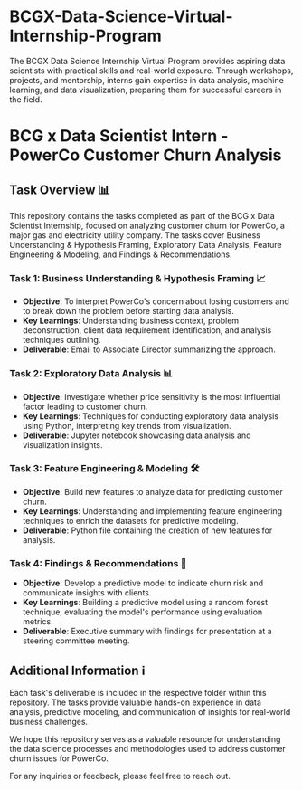 # BCGX-Data-Science-Virtual-Internship-Program
 The BCGX Data Science Internship Virtual Program provides aspiring data scientists with practical skills and real-world exposure. Through workshops, projects, and mentorship, interns gain expertise in data analysis, machine learning, and data visualization, preparing them for successful careers in the field.

# BCG x Data Scientist Intern - PowerCo Customer Churn Analysis

## Task Overview 📊
This repository contains the tasks completed as part of the BCG x Data Scientist Internship, focused on analyzing customer churn for PowerCo, a major gas and electricity utility company. The tasks cover Business Understanding & Hypothesis Framing, Exploratory Data Analysis, Feature Engineering & Modeling, and Findings & Recommendations.

### Task 1: Business Understanding & Hypothesis Framing 📈
- **Objective**: To interpret PowerCo's concern about losing customers and to break down the problem before starting data analysis.
- **Key Learnings**: Understanding business context, problem deconstruction, client data requirement identification, and analysis techniques outlining.
- **Deliverable**: Email to Associate Director summarizing the approach.

### Task 2: Exploratory Data Analysis 📊
- **Objective**: Investigate whether price sensitivity is the most influential factor leading to customer churn.
- **Key Learnings**: Techniques for conducting exploratory data analysis using Python, interpreting key trends from visualization.
- **Deliverable**: Jupyter notebook showcasing data analysis and visualization insights.

### Task 3: Feature Engineering & Modeling 🛠️
- **Objective**: Build new features to analyze data for predicting customer churn.
- **Key Learnings**: Understanding and implementing feature engineering techniques to enrich the datasets for predictive modeling.
- **Deliverable**: Python file containing the creation of new features for analysis.

### Task 4: Findings & Recommendations 📑
- **Objective**: Develop a predictive model to indicate churn risk and communicate insights with clients.
- **Key Learnings**: Building a predictive model using a random forest technique, evaluating the model's performance using evaluation metrics.
- **Deliverable**: Executive summary with findings for presentation at a steering committee meeting.

## Additional Information ℹ️
Each task's deliverable is included in the respective folder within this repository. The tasks provide valuable hands-on experience in data analysis, predictive modeling, and communication of insights for real-world business challenges.

We hope this repository serves as a valuable resource for understanding the data science processes and methodologies used to address customer churn issues for PowerCo.

For any inquiries or feedback, please feel free to reach out.

